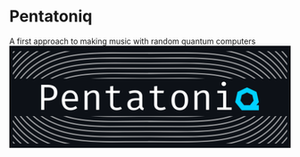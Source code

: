 # Pentatoniq

A first approach to making music with random quantum computers
![pentatoniq logo](https://github.com/Tec-Quantum-Computing-Club/pentatoniq/blob/master/media/logo2.png?raw=true)

